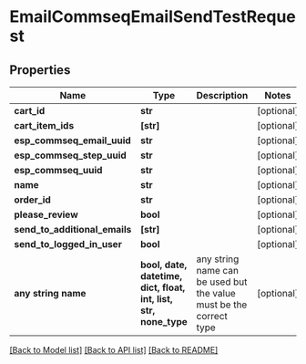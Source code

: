 # EmailCommseqEmailSendTestRequest


## Properties
Name | Type | Description | Notes
------------ | ------------- | ------------- | -------------
**cart_id** | **str** |  | [optional] 
**cart_item_ids** | **[str]** |  | [optional] 
**esp_commseq_email_uuid** | **str** |  | [optional] 
**esp_commseq_step_uuid** | **str** |  | [optional] 
**esp_commseq_uuid** | **str** |  | [optional] 
**name** | **str** |  | [optional] 
**order_id** | **str** |  | [optional] 
**please_review** | **bool** |  | [optional] 
**send_to_additional_emails** | **[str]** |  | [optional] 
**send_to_logged_in_user** | **bool** |  | [optional] 
**any string name** | **bool, date, datetime, dict, float, int, list, str, none_type** | any string name can be used but the value must be the correct type | [optional]

[[Back to Model list]](../README.md#documentation-for-models) [[Back to API list]](../README.md#documentation-for-api-endpoints) [[Back to README]](../README.md)


